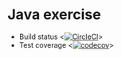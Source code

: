# Java exercise

- Build status <[![CircleCI](https://circleci.com/gh/nguyennhi0602/ExerciseJava.svg?style=svg)](https://circleci.com/gh/nguyennhi0602/ExerciseJava)>
- Test coverage <[![codecov](https://codecov.io/gh/nguyennhi0602/ExerciseJava/branch/master/graph/badge.svg)](https://codecov.io/gh/nguyennhi0602/ExerciseJava)>